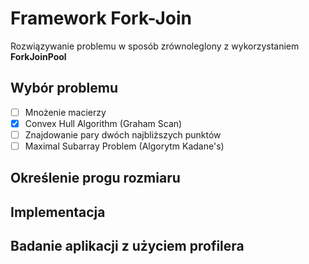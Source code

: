 # Framework Fork-Join
Rozwiązywanie problemu w sposób zrównoleglony z wykorzystaniem **ForkJoinPool**

## Wybór problemu 
- [ ] Mnożenie macierzy 
- [x] Convex Hull Algorithm (Graham Scan)
- [ ] Znajdowanie pary dwóch najbliższych punktów
- [ ] Maximal Subarray Problem (Algorytm Kadane's)

## Określenie progu rozmiaru 


## Implementacja 


## Badanie aplikacji z użyciem profilera


